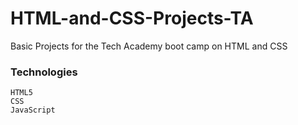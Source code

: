 # HTML-and-CSS-Projects-TA
Basic Projects for the Tech Academy boot camp on HTML and CSS
### Technologies
```
HTML5
CSS
JavaScript
```
